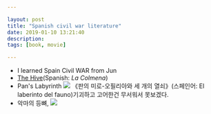 ```yaml
---

layout: post
title: "Spanish civil war literature"
date: 2019-01-10 13:21:40
description: 
tags: [book, movie]

---
```


- I learned Spain Civil WAR from Jun
- [The Hive](https://www.worldcat.org/title/colmena/oclc/12969993)(Spanish: *La Colmena*)
- Pan's Labyrinth ![](https://upload.wikimedia.org/wikipedia/en/6/67/Pan%27s_Labyrinth.jpg) 《판의 미로-오필리아와 세 개의 열쇠》(스페인어: El laberinto del fauno)기괴하고 고어한건 무서워서 못보겠다.
- 악마의 등뼈, ![](https://upload.wikimedia.org/wikipedia/en/2/20/Espinazo_del_diablo_poster.jpg)